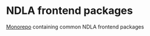 # NDLA frontend packages

[Monorepo](https://github.com/babel/babel/blob/master/doc/design/monorepo.md) containing common NDLA frontend packages
